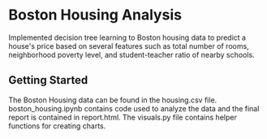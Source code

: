 # Boston Housing Analysis

Implemented decision tree learning to Boston housing data to predict a house's price based on several features such as total number of rooms, neighborhood poverty level, and student-teacher ratio of nearby schools.

## Getting Started

The Boston Housing data can be found in the housing.csv file. boston_housing.ipynb contains code used to analyze the data and the final report is contained in report.html. The visuals.py file contains helper functions for creating charts.
